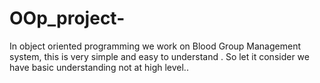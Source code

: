 # OOp_project-
In object oriented programming we work on Blood Group Management system, this is very simple and easy to understand . So let it consider we have basic understanding not at high  level..
